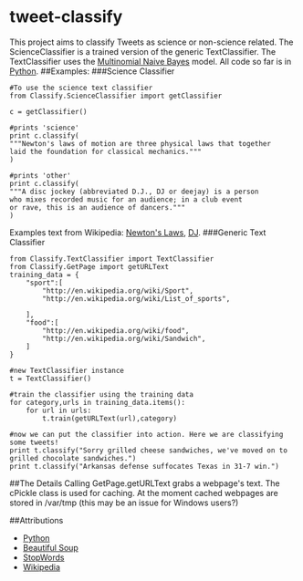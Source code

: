 tweet-classify
==============
This project aims to classify Tweets as science or non-science related.
The ScienceClassifier is a trained version of the generic TextClassifier.
The TextClassifier uses the [Multinomial Naive Bayes](http://en.wikipedia.org/wiki/Naive_Bayes_classifier#Multinomial_naive_Bayes) model.
All code so far is in [Python](https://www.python.org/).
##Examples:
###Science Classifier
```
#To use the science text classifier
from Classify.ScienceClassifier import getClassifier

c = getClassifier()

#prints 'science'
print c.classify(
"""Newton's laws of motion are three physical laws that together
laid the foundation for classical mechanics."""
)

#prints 'other'
print c.classify(
"""A disc jockey (abbreviated D.J., DJ or deejay) is a person 
who mixes recorded music for an audience; in a club event 
or rave, this is an audience of dancers."""
)
```
Examples text from Wikipedia: [Newton's Laws](http://en.wikipedia.org/wiki/Newton%27s_laws_of_motion), [DJ](http://en.wikipedia.org/wiki/Disc_jockey).
###Generic Text Classifier
```
from Classify.TextClassifier import TextClassifier
from Classify.GetPage import getURLText
training_data = {
	"sport":[
		"http://en.wikipedia.org/wiki/Sport",
		"http://en.wikipedia.org/wiki/List_of_sports",
		
	],
	"food":[
		"http://en.wikipedia.org/wiki/food",
		"http://en.wikipedia.org/wiki/Sandwich",
	]
}

#new TextClassifier instance
t = TextClassifier() 

#train the classifier using the training data
for category,urls in training_data.items():
	for url in urls:
		t.train(getURLText(url),category)

#now we can put the classifier into action. Here we are classifying some tweets!
print t.classify("Sorry grilled cheese sandwiches, we've moved on to grilled chocolate sandwiches.")
print t.classify("Arkansas defense suffocates Texas in 31-7 win.")
```

##The Details
Calling GetPage.getURLText grabs a webpage's text.
The cPickle class is used for caching.
At the moment cached webpages are stored in /var/tmp (this may be an issue for Windows users?) 

##Attributions
* [Python](https://www.python.org/)
* [Beautiful Soup](http://www.crummy.com/software/BeautifulSoup/)
* [StopWords](http://www.ranks.nl/stopwords/)
* [Wikipedia](http://www.en.wikipedia.org)

